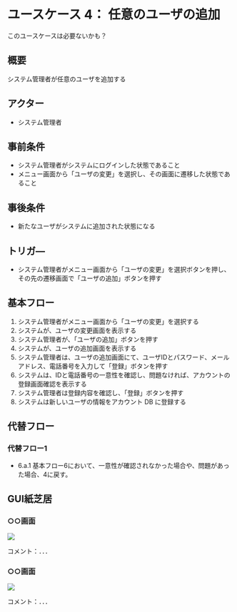 # ユースケース 4： 任意のユーザの追加

このユースケースは必要ないかも？

## 概要

システム管理者が任意のユーザを追加する

## アクター

- システム管理者

## 事前条件

- システム管理者がシステムにログインした状態であること
- メニュー画面から「ユーザの変更」を選択し、その画面に遷移した状態であること

## 事後条件

- 新たなユーザがシステムに追加された状態になる

## トリガ―

- システム管理者がメニュー画面から「ユーザの変更」を選択ボタンを押し、その先の遷移画面で「ユーザの追加」ボタンを押す

## 基本フロー

1. システム管理者がメニュー画面から「ユーザの変更」を選択する
2. システムが、ユーザの変更画面を表示する
3. システム管理者が、「ユーザの追加」ボタンを押す
4. システムが、ユーザの追加画面を表示する
5. システム管理者は、ユーザの追加画面にて、ユーザIDとパスワード、メールアドレス、電話番号を入力して「登録」ボタンを押す
6. システムは、IDと電話番号の一意性を確認し、問題なければ、アカウントの登録画面確認を表示する
7. システム管理者は登録内容を確認し、「登録」ボタンを押す
8. システムは新しいユーザの情報をアカウント DB に登録する

## 代替フロー

### 代替フロー1

- 6.a.1  基本フロー6において、一意性が確認されなかった場合や、問題があった場合、4に戻す。

## GUI紙芝居
### ○○画面
<img src="gamen1.png">

コメント：．．．

### ○○画面
<img src="gamen2.png">

コメント：．．．
